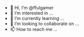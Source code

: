 - 👋 Hi, I’m @ffulgamer
- 👀 I’m interested in ...
- 🌱 I’m currently learning ...
- 💞️ I’m looking to collaborate on ...
- 📫 How to reach me ...

<!---
ffulgamer/ffulgamer is a ✨ special ✨ repository because its `README.md` (this file) appears on your GitHub profile.
You can click the Preview link to take a look at your changes.
--->
